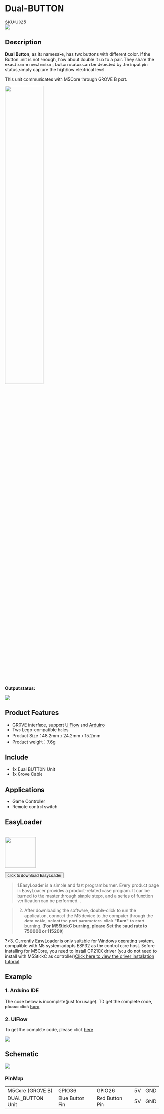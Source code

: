 # Dual-BUTTON

<div class="badge badge-pill badge-primary product_sku_tag">SKU:U025</div>

<div class="product_pic"><img src="assets/img/product_pics/unit/M5GO_Unit_dual_button.webp"></div>

## Description

**Dual Button**, as its namesake, has two buttons with different color. If the Button unit is not enough, how about double it up to a pair. They share the exact same mechanism, button status can be detected by the input pin status,simply capture the high/low electrical level.

This unit communicates with M5Core through GROVE B port.

<img src="assets/img/product_pics/unit/dual_button/unit_dual_button_05.webp" width="50%" height="50%">

**Output status:**

<img src="assets/img/product_pics/unit/dual_button/unit_dual_button_08.webp">

## Product Features

- GROVE interface, support [UIFlow](http://flow.m5stack.com) and [Arduino](http://www.arduino.cc)
- Two Lego-compatible holes
- Product Size：48.2mm x 24.2mm x 15.2mm
- Product weight：7.6g

## Include

- 1x Dual BUTTON Unit
- 1x Grove Cable

## Applications

- Game Controller
- Remote control switch

## EasyLoader

<img src="https://m5stack.oss-cn-shenzhen.aliyuncs.com/image/EasyLoader_logo.webp" width="100px" style="margin-top:20px">

<a href="https://m5stack.oss-cn-shenzhen.aliyuncs.com/EasyLoader/Unit/EasyLoader_Dual_Button.exe"><button type="button" class="btn btn-primary">click to download EasyLoader</button></a>

>1.EasyLoader is a simple and fast program burner. Every product page in EasyLoader provides a product-related case program. It can be burned to the master through simple steps, and a series of function verification can be performed. .

>2. After downloading the software, double-click to run the application, connect the M5 device to the computer through the data cable, select the port parameters, click **"Burn"** to start burning. (**For M5StickC burning, please Set the baud rate to 750000 or 115200**)

?>3. Currently EasyLoader is only suitable for Windows operating system, compatible with M5 system adopts ESP32 as the control core host. Before installing for M5Core, you need to install CP210X driver (you do not need to install with M5StickC as controller)[Click here to view the driver installation tutorial](en/related_documents/M5Burner#install-usb-driver)

## Example

### 1. Arduino IDE

The code below is incomplete(just for usage). TO get the complete code, please click [here](https://github.com/m5stack/M5-ProductExampleCodes/tree/master/Unit/DUAL_BUTTON/Arduino)

### 2. UIFlow

To get the complete code, please click [here](https://github.com/m5stack/M5-ProductExampleCodes/tree/master/Unit/DUAL_BUTTON/UIFlow)

<img src="assets/img/product_pics/unit/unit_example/DUAL_BUTTON/example_unit_dual_button_05.webp">

## Schematic

<img src="assets/img/product_pics/unit/dual_button_sch.webp">

### PinMap

<table>
 <tr><td>M5Core (GROVE B)</td><td>GPIO36</td><td>GPIO26</td><td>5V</td><td>GND</td></tr>
 <tr><td>DUAL_BUTTON Unit</td><td>Blue Button Pin</td><td>Red Button Pin</td><td>5V</td><td>GND</td></tr>
</table>

<script>

   var purchase_link = 'https://m5stack.com/collections/m5-unit/products/mini-dual-button-unit';

   anchor_search(purchase_link);
   scrollFunc();

</script>